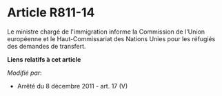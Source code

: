 # Article R811-14

Le ministre chargé de l'immigration informe la Commission de l'Union européenne et le Haut-Commissariat des Nations Unies
pour les réfugiés des demandes de transfert.

**Liens relatifs à cet article**

_Modifié par_:

  - Arrêté du 8 décembre 2011 - art. 17 (V)
